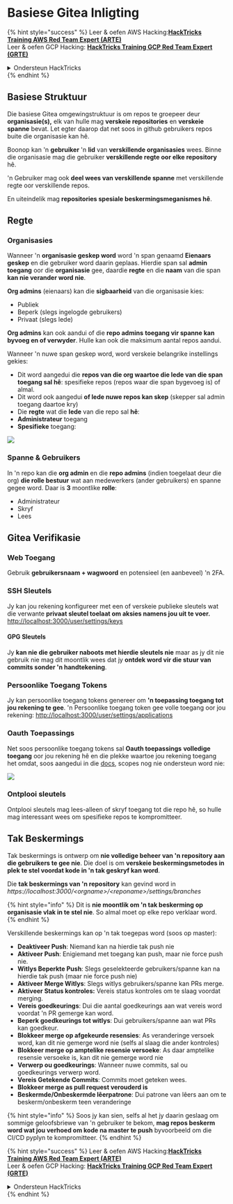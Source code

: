 # Basiese Gitea Inligting

{% hint style="success" %}
Leer & oefen AWS Hacking:<img src="/.gitbook/assets/image.png" alt="" data-size="line">[**HackTricks Training AWS Red Team Expert (ARTE)**](https://training.hacktricks.xyz/courses/arte)<img src="/.gitbook/assets/image.png" alt="" data-size="line">\
Leer & oefen GCP Hacking: <img src="/.gitbook/assets/image (2).png" alt="" data-size="line">[**HackTricks Training GCP Red Team Expert (GRTE)**<img src="/.gitbook/assets/image (2).png" alt="" data-size="line">](https://training.hacktricks.xyz/courses/grte)

<details>

<summary>Ondersteun HackTricks</summary>

* Kyk na die [**intekenplanne**](https://github.com/sponsors/carlospolop)!
* **Sluit aan by die** 💬 [**Discord groep**](https://discord.gg/hRep4RUj7f) of die [**telegram groep**](https://t.me/peass) of **volg** ons op **Twitter** 🐦 [**@hacktricks\_live**](https://twitter.com/hacktricks\_live)**.**
* **Deel hacking truuks deur PRs in te dien by die** [**HackTricks**](https://github.com/carlospolop/hacktricks) en [**HackTricks Cloud**](https://github.com/carlospolop/hacktricks-cloud) github repos.

</details>
{% endhint %}

## Basiese Struktuur

Die basiese Gitea omgewingstruktuur is om repos te groepeer deur **organisasie(s),** elk van hulle mag **verskeie repositories** en **verskeie spanne** bevat. Let egter daarop dat net soos in github gebruikers repos buite die organisasie kan hê.

Boonop kan 'n **gebruiker** 'n **lid** van **verskillende organisasies** wees. Binne die organisasie mag die gebruiker **verskillende regte oor elke repository** hê.

'n Gebruiker mag ook **deel wees van verskillende spanne** met verskillende regte oor verskillende repos.

En uiteindelik mag **repositories spesiale beskermingsmeganismes hê**.

## Regte

### Organisasies

Wanneer 'n **organisasie geskep word** word 'n span genaamd **Eienaars** **geskep** en die gebruiker word daarin geplaas. Hierdie span sal **admin toegang** oor die **organisasie** gee, daardie **regte** en die **naam** van die span **kan nie verander word nie**.

**Org admins** (eienaars) kan die **sigbaarheid** van die organisasie kies:

* Publiek
* Beperk (slegs ingelogde gebruikers)
* Privaat (slegs lede)

**Org admins** kan ook aandui of die **repo admins** **toegang vir spanne kan byvoeg en of verwyder**. Hulle kan ook die maksimum aantal repos aandui.

Wanneer 'n nuwe span geskep word, word verskeie belangrike instellings gekies:

* Dit word aangedui die **repos van die org waartoe die lede van die span toegang sal hê**: spesifieke repos (repos waar die span bygevoeg is) of almal.
* Dit word ook aangedui **of lede nuwe repos kan skep** (skepper sal admin toegang daartoe kry)
* Die **regte** wat die **lede** van die repo sal **hê**:
* **Administrateur** toegang
* **Spesifieke** toegang:

![](<../../.gitbook/assets/image (118).png>)

### Spanne & Gebruikers

In 'n repo kan die **org admin** en die **repo admins** (indien toegelaat deur die org) **die rolle bestuur** wat aan medewerkers (ander gebruikers) en spanne gegee word. Daar is **3** moontlike **rolle**:

* Administrateur
* Skryf
* Lees

## Gitea Verifikasie

### Web Toegang

Gebruik **gebruikersnaam + wagwoord** en potensieel (en aanbeveel) 'n 2FA.

### **SSH Sleutels**

Jy kan jou rekening konfigureer met een of verskeie publieke sleutels wat die verwante **privaat sleutel toelaat om aksies namens jou uit te voer.** [http://localhost:3000/user/settings/keys](http://localhost:3000/user/settings/keys)

#### **GPG Sleutels**

Jy **kan nie die gebruiker naboots met hierdie sleutels nie** maar as jy dit nie gebruik nie mag dit moontlik wees dat jy **ontdek word vir die stuur van commits sonder 'n handtekening**.

### **Persoonlike Toegang Tokens**

Jy kan persoonlike toegang tokens genereer om **'n toepassing toegang tot jou rekening te gee**. 'n Persoonlike toegang token gee volle toegang oor jou rekening: [http://localhost:3000/user/settings/applications](http://localhost:3000/user/settings/applications)

### Oauth Toepassings

Net soos persoonlike toegang tokens sal **Oauth toepassings** **volledige toegang** oor jou rekening hê en die plekke waartoe jou rekening toegang het omdat, soos aangedui in die [docs](https://docs.gitea.io/en-us/oauth2-provider/#scopes), scopes nog nie ondersteun word nie:

![](<../../.gitbook/assets/image (194).png>)

### Ontplooi sleutels

Ontplooi sleutels mag lees-alleen of skryf toegang tot die repo hê, so hulle mag interessant wees om spesifieke repos te kompromitteer.

## Tak Beskermings

Tak beskermings is ontwerp om **nie volledige beheer van 'n repository aan die gebruikers te gee nie**. Die doel is om **verskeie beskermingsmetodes in plek te stel voordat kode in 'n tak geskryf kan word**.

Die **tak beskermings van 'n repository** kan gevind word in _https://localhost:3000/\<orgname>/\<reponame>/settings/branches_

{% hint style="info" %}
Dit is **nie moontlik om 'n tak beskerming op organisasie vlak in te stel nie**. So almal moet op elke repo verklaar word.
{% endhint %}

Verskillende beskermings kan op 'n tak toegepas word (soos op master):

* **Deaktiveer Push**: Niemand kan na hierdie tak push nie
* **Aktiveer Push**: Enigiemand met toegang kan push, maar nie force push nie.
* **Witlys Beperkte Push**: Slegs geselekteerde gebruikers/spanne kan na hierdie tak push (maar nie force push nie)
* **Aktiveer Merge Witlys**: Slegs witlys gebruikers/spanne kan PRs merge.
* **Aktiveer Status kontroles:** Vereis status kontroles om te slaag voordat merging.
* **Vereis goedkeurings**: Dui die aantal goedkeurings aan wat vereis word voordat 'n PR gemerge kan word.
* **Beperk goedkeurings tot witlys**: Dui gebruikers/spanne aan wat PRs kan goedkeur.
* **Blokkeer merge op afgekeurde resensies**: As veranderinge versoek word, kan dit nie gemerge word nie (selfs al slaag die ander kontroles)
* **Blokkeer merge op amptelike resensie versoeke**: As daar amptelike resensie versoeke is, kan dit nie gemerge word nie
* **Verwerp ou goedkeurings**: Wanneer nuwe commits, sal ou goedkeurings verwerp word.
* **Vereis Getekende Commits**: Commits moet geteken wees.
* **Blokkeer merge as pull request verouderd is**
* **Beskermde/Onbeskermde lêerpatrone**: Dui patrone van lêers aan om te beskerm/onbeskerm teen veranderinge

{% hint style="info" %}
Soos jy kan sien, selfs al het jy daarin geslaag om sommige geloofsbriewe van 'n gebruiker te bekom, **mag repos beskerm word wat jou verhoed om kode na master te push** byvoorbeeld om die CI/CD pyplyn te kompromitteer.
{% endhint %}

{% hint style="success" %}
Leer & oefen AWS Hacking:<img src="/.gitbook/assets/image.png" alt="" data-size="line">[**HackTricks Training AWS Red Team Expert (ARTE)**](https://training.hacktricks.xyz/courses/arte)<img src="/.gitbook/assets/image.png" alt="" data-size="line">\
Leer & oefen GCP Hacking: <img src="/.gitbook/assets/image (2).png" alt="" data-size="line">[**HackTricks Training GCP Red Team Expert (GRTE)**<img src="/.gitbook/assets/image (2).png" alt="" data-size="line">](https://training.hacktricks.xyz/courses/grte)

<details>

<summary>Ondersteun HackTricks</summary>

* Kyk na die [**intekenplanne**](https://github.com/sponsors/carlospolop)!
* **Sluit aan by die** 💬 [**Discord groep**](https://discord.gg/hRep4RUj7f) of die [**telegram groep**](https://t.me/peass) of **volg** ons op **Twitter** 🐦 [**@hacktricks\_live**](https://twitter.com/hacktricks\_live)**.**
* **Deel hacking truuks deur PRs in te dien by die** [**HackTricks**](https://github.com/carlospolop/hacktricks) en [**HackTricks Cloud**](https://github.com/carlospolop/hacktricks-cloud) github repos.

</details>
{% endhint %}
